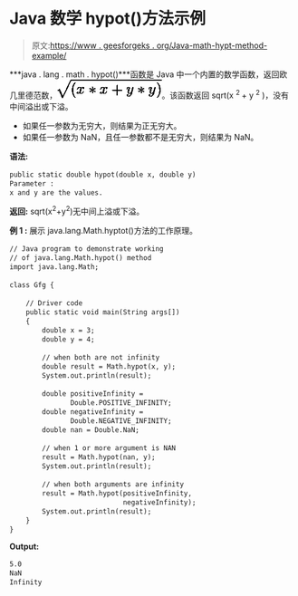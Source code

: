 # Java 数学 hypot()方法示例

> 原文:[https://www . geesforgeks . org/Java-math-hypt-method-example/](https://www.geeksforgeeks.org/java-math-hypot-method-example/)

***java . lang . math . hypot()***函数是 Java 中一个内置的数学函数，返回欧几里德范数，![ \sqrt{(x * x + y * y)} ](img/20660befd2bf5ed8109f5dda9f36b24f.png "Rendered by QuickLaTeX.com")。该函数返回 sqrt(x <sup> 2 </sup> + y <sup>2</sup> )，没有中间溢出或下溢。

*   如果任一参数为无穷大，则结果为正无穷大。
*   如果任一参数为 NaN，且任一参数都不是无穷大，则结果为 NaN。

**语法:**

```
public static double hypot(double x, double y)
Parameter :
x and y are the values. 

```

**返回:**
sqrt(x<sup>2</sup>+y<sup>2</sup>)无中间上溢或下溢。

**例 1 :** 展示 java.lang.Math.hyptot()方法的工作原理。

```
// Java program to demonstrate working
// of java.lang.Math.hypot() method
import java.lang.Math;

class Gfg {

    // Driver code
    public static void main(String args[])
    {
        double x = 3;
        double y = 4;

        // when both are not infinity
        double result = Math.hypot(x, y);
        System.out.println(result);

        double positiveInfinity = 
               Double.POSITIVE_INFINITY;
        double negativeInfinity = 
               Double.NEGATIVE_INFINITY;
        double nan = Double.NaN;

        // when 1 or more argument is NAN
        result = Math.hypot(nan, y);
        System.out.println(result);

        // when both arguments are infinity
        result = Math.hypot(positiveInfinity, 
                            negativeInfinity);
        System.out.println(result);
    }
}
```

**Output:**

```
5.0
NaN
Infinity

```